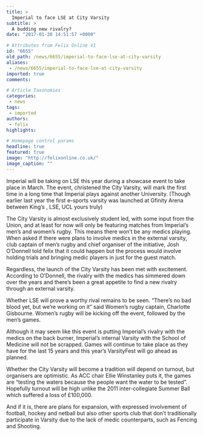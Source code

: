 ```yaml
---
title: >
  Imperial to face LSE at City Varsity
subtitle: >
  A budding new rivalry?
date: "2017-01-20 14:51:57 +0000"

# Attributes from Felix Online V1
id: "6655"
old_path: /news/6655/imperial-to-face-lse-at-city-varsity
aliases:
 - /news/6655/imperial-to-face-lse-at-city-varsity
imported: true
comments:

# Article Taxonomies
categories:
 - news
tags:
 - imported
authors:
 - felix
highlights:

# Homepage control params
headline: true
featured: true
image: "http://felixonline.co.uk/"
image_caption: ""
---
```


Imperial will be taking on LSE this year during a showcase event to take place in  March. The event, christened the City Varsity, will mark the first time in a long time that Imperial plays against another University. (Though earlier last year the first e-sports varsity was launched at Gfinity Arena between King’s , LSE, UCL yours truly)

The City Varsity is almost exclusively student led, with some input from the Union, and at least for now will only be featuring matches from Imperial’s men’s and women’s rugby. This means there won’t be any medics playing. When asked if there were plans to involve medics in the external varsity, club captain of men’s rugby and chief organiser of the initiative, Josh O’Donnell told felix that it could happen but the process would involve holding trials and bringing medic players in just for the guest match.

Regardless, the launch of the City Varsity has been met with excitement. According to O’Donnell, the rivalry with the medics has simmered down over the years and there’s been a great appetite to find a new rivalry through an external varsity.

Whether LSE will prove a worthy rival remains to be seen. “There’s no bad blood yet, but we’re working on it” said Women’s rugby captain, Charlotte Gisbourne. Women’s rugby will be kicking off the event, followed by the men’s games.

Although it may seem like this event is putting Imperial’s rivalry with the medics on the back burner, Imperial’s internal Varsity with the School of Medicine will not be scrapped. Games will continue to take place as they have for the last 15 years and this year’s VarsityFest will go ahead as planned.

Whether the City Varsity will become a tradition will depend on turnout, but organisers are optimistic. As ACC chair Ellie Winstanley puts it, the games are “testing the waters because the people want the water to be tested”.
Hopefully turnout will be high unlike the 2011 inter-collegiate Summer Ball which suffered a loss of £100,000.

And if it is, there are plans for expansion, with expressed involvement of football, hockey and netball but also other sports club that don’t traditionally participate in Varsity due to the lack of medic counterparts, such as Fencing and Shooting.
